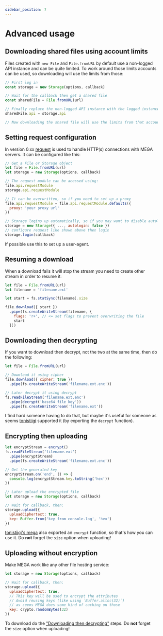 ```yaml
---
sidebar_position: 7
---
```


# Advanced usage

## Downloading shared files using account limits

Files created with `new File` and `File.fromURL` by default use a non-logged API instance and can be quite limited. To work around those limits accounts can be used, so downloading will use the limits from those:

```js
// First log in
const storage = new Storage(options, callback)

// Wait for the callback then get a shared file
const sharedFile = File.fromURL(url)

// Finally replace the non-logged API instance with the logged instance
sharedFile.api = storage.api

// Now downloading the shared file will use the limits from that account
```

## Setting request configuration

In version 0.xx [request](https://www.npmjs.com/package/request) is used to handle HTTP(s) connections with MEGA servers. It can be configured like this:

```js
// Get a File or Storage object
let file = File.fromURL(url)
let storage = new Storage(options, callback)

// The request module can be acessed using:
file.api.requestModule
storage.api.requestModule

// It can be overwritten, so if you need to set up a proxy
file.api.requestModule = file.api.requestModule.defaults({
  proxy: 'your proxy url'
})

// Storage logins up automatically, so if you may want to disable autologin
storage = new Storage({ ..., autologin: false })
// configure request like shown above then login
storage.login(callback)
```

If possible use this to set up a user-agent.

## Resuming a download

When a download fails it will stop the stream you need to create other stream in order to resume it:

```js
let file = File.fromURL(url)
let filename = 'filename.ext'

let start = fs.statSync(filename).size

file.download({ start })
  .pipe(fs.createWriteStream(filename, {
    flags: 'r+', // <= set flags to prevent overwriting the file
    start
  }))
```

## Downloading then decrypting

If you want to download then decrypt, not the two at the same time, then do the following:

```js
let file = File.fromURL(url)

// Download it using cipher
file.download({ cipher: true })
  .pipe(fs.createWriteStream('filename.ext.enc'))

// Later decrypt it using decrypt
fs.readFileStream('filename.ext.enc')
  .pipe(decrypt('base64 file key'))
  .pipe(fs.createWriteStream('filename.ext'))
```

I find hard someone having to do that, but maybe it's useful for someone as seems [tonistiigi](https://github.com/tonistiigi/mega) supported it (by exporting the `decrypt` function).

## Encrypting then uploading

```js
let encryptStream = encrypt()
fs.readFileStream('filename.ext')
  .pipe(encryptStream)
  .pipe(fs.createWriteStream('filename.ext.enc'))

// Get the generated key
encryptStream.on('end', () => {
  console.log(encryptStream.key.toString('hex'))
})

// Later upload the encrypted file
let storage = new Storage(options, callback)

// Wait for callback, then:
storage.upload({
  uploadCiphertext: true,
  key: Buffer.from('key from console.log', 'hex')
})
```

[tonistiigi's mega](https://github.com/tonistiigi/mega) also exported an `encrypt` function, so that's how you can use it. Do **not** forget the `size` option when uploading!

## Uploading without encryption

Make MEGA work like any other file hosting service:

```js
let storage = new Storage(options, callback)

// Wait for callback, then:
storage.upload({
  uploadCiphertext: true,
  // This key will be used to encrypt the attributes
  // Avoid reusing keys (like using `Buffer.alloc(32)`)
  // as seems MEGA does some kind of caching on those
  key: crypto.randomBytes(32)
})
```

To download do the ["Downloading then decrypting"](#downloading-then-decrypting) steps. Do **not** forget the `size` option when uploading!